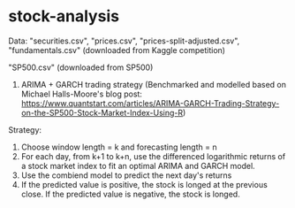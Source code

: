 # stock-analysis

Data: "securities.csv", "prices.csv", "prices-split-adjusted.csv", "fundamentals.csv" 
 (downloaded from Kaggle competition) 
 
 "SP500.csv"
 (downloaded from SP500)
 
1. ARIMA + GARCH trading strategy 
 (Benchmarked and modelled based on Michael Halls-Moore's blog post: https://www.quantstart.com/articles/ARIMA-GARCH-Trading-Strategy-on-the-SP500-Stock-Market-Index-Using-R)
 
Strategy:
1. Choose window length = k and forecasting length = n
2. For each day, from k+1 to k+n, use the differenced logarithmic returns of a stock market index to fit an optimal ARIMA and GARCH model. 
3. Use the combiend model to predict the next day's returns
4. If the predicted value is positive, the stock is longed at the previous close. 
If the predicted value is negative, the stock is longed.


